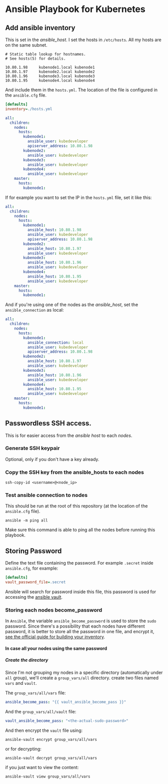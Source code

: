 # Ansible Playbook for Kubernetes 

## Add ansible inventory
This is set in the _ansible_host_. I set the hosts in `/etc/hosts`. All my hosts are on the same subnet.
``` hosts-file
# Static table lookup for hostnames.
# See hosts(5) for details.

10.80.1.98     kubenode1.local kubenode1
10.80.1.97     kubenode2.local kubenode2
10.80.1.96     kubenode3.local kubenode3
10.80.1.95     kubenode4.local kubenode4
```

And include them in the `hosts.yml`. The location of the file is configured in the `ansible.cfg` file.

``` ini
[defaults]
inventory=./hosts.yml
```

```yml
all:
  children:
    nodes:
      hosts:
        kubenode1:
          ansible_user: kubedeveloper
          apiserver_address: 10.80.1.98
        kubenode2:
          ansible_user: kubedeveloper
        kubenode3:
          ansible_user: kubedeveloper
        kubenode4:
          ansible_user: kubedeveloper
    master:
      hosts:
        kubenode1:
```

If for example you want to set the IP in the `hosts.yml` file, set it like this:

```yml
all:
  children:
    nodes:
      hosts:
        kubenode1:
          ansible_host: 10.80.1.98
          ansible_user: kubedeveloper
          apiserver_address: 10.80.1.98
        kubenode2:
          ansible_host: 10.80.1.97
          ansible_user: kubedeveloper
        kubenode3:
          ansible_host: 10.80.1.96
          ansible_user: kubedeveloper
        kubenode4:
          ansible_host: 10.80.1.95
          ansible_user: kubedeveloper
    master:
      hosts:
        kubenode1:
```

And if you're using one of the nodes as the _ansible_host_, set the `ansible_connection` as local:

```yml
all:
  children:
    nodes:
      hosts:
        kubenode1:
          ansible_connection: local
          ansible_user: kubedeveloper
          apiserver_address: 10.80.1.98
        kubenode2:
          ansible_host: 10.80.1.97
          ansible_user: kubedeveloper
        kubenode3:
          ansible_host: 10.80.1.96
          ansible_user: kubedeveloper
        kubenode4:
          ansible_host: 10.80.1.95
          ansible_user: kubedeveloper
    master:
      hosts:
        kubenode1:
```
## Passwordless SSH access.
This is for easier access from the _ansible host_ to each _nodes_.

### Generate SSH keypair
Optional, only if you don't have a key already.

### Copy the SSH key from the ansible_hosts to each nodes

``` shell
ssh-copy-id <username>@<node_ip>
```

### Test ansible connection to nodes

This should be run at the root of this repository (at the location of the `ansible.cfg` file).

``` shell
ansible -m ping all
```

Make sure this command is able to ping all the nodes before running this playbook.

## Storing Password
Define the text file containing the password. For example `.secret` inside `ansible.cfg`, for example:

```ini
[defaults]
vault_password_file=.secret
```

Ansible will search for password inside this file, this password is used for accessing the [ansible vault](https://docs.ansible.com/ansible/latest/vault_guide/index.html).

### Storing each nodes become_password
In `Ansible`, the variable `ansible_become_password` is used to store the `sudo` password. Since there's a possibility that each nodes have different password, it is better to store all the password in one file, and encrypt it, [see the official guide for building your inventory](https://docs.ansible.com/ansible/latest/inventory_guide/intro_inventory.html).

#### In case all your nodes using the same password

##### Create the directory
Since I'm not grouping my nodes in a specific directory (automatically under `all` group), we'll create a `group_vars/all` directory. create two files named `vars` and `vault`.

The `group_vars/all/vars` file:

```yml
ansible_become_pass: "{{ vault_ansible_become_pass }}"
```

And the `group_vars/all/vault` file:
```yml
vault_ansible_become_pass: "<the-actual-sudo-password>"
```

And then encrypt the `vault` file using:

```shell
ansible-vault encrypt group_vars/all/vars
```

or for decrypting:

```shell
ansible-vault decrypt group_vars/all/vars
```

if you just want to view the content:

```shell
ansible-vault view group_vars/all/vars
```

